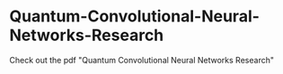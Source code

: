 # Quantum-Convolutional-Neural-Networks-Research
Check out the pdf "Quantum Convolutional Neural Networks Research"
